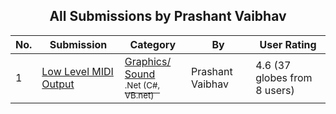 ﻿<div align="center">

## All Submissions by Prashant Vaibhav

</div>

No.  | Submission | Category | By   | User Rating
---- | ---------- | -------- | ---- | -----------
1 | [Low Level MIDI Output<br />](https://github.com/Planet-Source-Code/prashant-vaibhav-low-level-midi-output__10-2109) | [Graphics/ Sound<br /><sup>.Net (C#, VB.net)</sup>](../ByCategory/graphics-sound__10-15.md) | Prashant Vaibhav | 4.6 (37 globes from 8 users)
